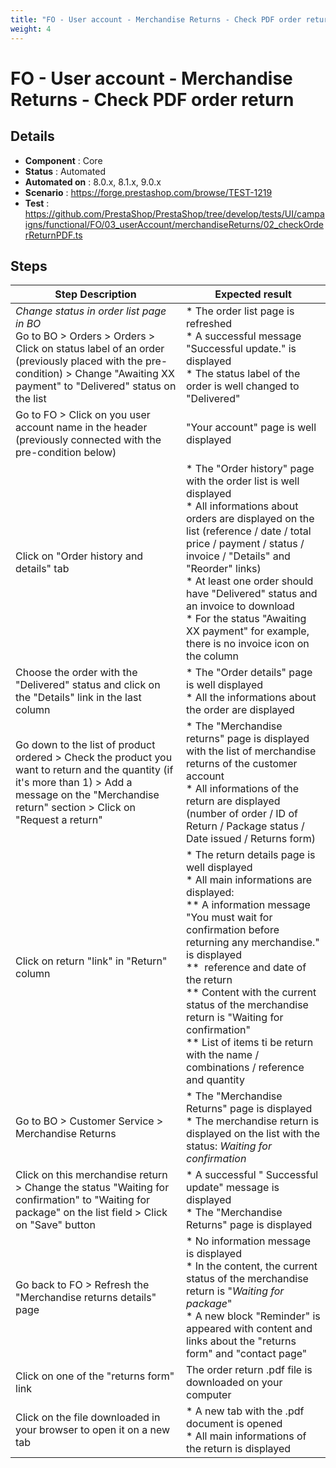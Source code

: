 ```yaml
---
title: "FO - User account - Merchandise Returns - Check PDF order return"
weight: 4
---
```


# FO - User account - Merchandise Returns - Check PDF order return
## Details
* **Component** : Core
* **Status** : Automated
* **Automated on** : 8.0.x, 8.1.x, 9.0.x
* **Scenario** : https://forge.prestashop.com/browse/TEST-1219
* **Test** : https://github.com/PrestaShop/PrestaShop/tree/develop/tests/UI/campaigns/functional/FO/03_userAccount/merchandiseReturns/02_checkOrderReturnPDF.ts

## Steps
| Step Description | Expected result |
| ----- | ----- |
| *Change status in order list page in BO*<br>Go to BO > Orders > Orders > Click on status label of an order (previously placed with the pre-condition) > Change "Awaiting XX payment" to "Delivered" status on the list | * The order list page is refreshed<br> * A successful message "Successful update." is displayed<br> * The status label of the order is well changed to "Delivered" |
| Go to FO > Click on you user account name in the header (previously connected with the pre-condition below) | "Your account" page is well displayed |
| Click on "Order history and details" tab | * The "Order history" page with the order list is well displayed<br> * All informations about orders are displayed on the list (reference / date / total price / payment / status / invoice / "Details" and "Reorder" links)<br> * At least one order should have "Delivered" status and an invoice to download<br> * For the status "Awaiting XX payment" for example, there is no invoice icon on the column |
| Choose the order with the "Delivered" status and click on the "Details" link in the last column | * The "Order details" page is well displayed<br> * All the informations about the order are displayed |
| Go down to the list of product ordered > Check the product you want to return and the quantity (if it's more than 1) > Add a message on the "Merchandise return" section > Click on "Request a return" | * The "Merchandise returns" page is displayed with the list of merchandise returns of the customer account<br> * All informations of the return are displayed (number of order / ID of Return / Package status / Date issued / Returns form) |
| Click on return "link" in "Return" column | * The return details page is well displayed<br> * All main informations are displayed:<br> ** A information message "You must wait for confirmation before returning any merchandise." is displayed<br> **  reference and date of the return<br> ** Content with the current status of the merchandise return is "Waiting for confirmation"<br> ** List of items ti be return with the name / combinations / reference and quantity |
| Go to BO > Customer Service > Merchandise Returns | * The "Merchandise Returns" page is displayed<br> * The merchandise return is displayed on the list with the status: *Waiting for confirmation* |
| Click on this merchandise return > Change the status "Waiting for confirmation" to "Waiting for package" on the list field > Click on "Save" button | * A successful " Successful update" message is displayed<br> * The "Merchandise Returns" page is displayed |
| Go back to FO > Refresh the "Merchandise returns details" page | * No information message is displayed<br> * In the content, the current status of the merchandise return is "*Waiting for package*"<br> * A new block "Reminder" is appeared with content and links about the "returns form" and "contact page" |
| Click on one of the "returns form" link | The order return .pdf file is downloaded on your computer |
| Click on the file downloaded in your browser to open it on a new tab | * A new tab with the .pdf document is opened<br> * All main informations of the return is displayed |
